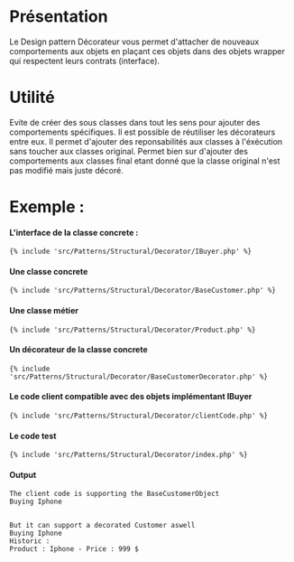 # Présentation

Le Design pattern Décorateur vous permet d'attacher de nouveaux comportements aux objets en plaçant ces objets
dans des objets wrapper qui respectent leurs contrats (interface).

# Utilité

Evite de créer des sous classes dans tout les sens pour ajouter des comportements spécifiques.
Il est possible de réutiliser les décorateurs entre eux.
Il permet d'ajouter des reponsabilités aux classes à l'éxécution sans toucher aux classes original.
Permet bien sur d'ajouter des comportements aux classes final etant donné que la classe original n'est pas modifié mais juste décoré.

# Exemple :

#### L'interface de la classe concrete :

```
{% include 'src/Patterns/Structural/Decorator/IBuyer.php' %}
``` 

#### Une classe concrete

```
{% include 'src/Patterns/Structural/Decorator/BaseCustomer.php' %}
```

#### Une classe métier

```
{% include 'src/Patterns/Structural/Decorator/Product.php' %}
```

#### Un décorateur de la classe concrete

```
{% include 'src/Patterns/Structural/Decorator/BaseCustomerDecorator.php' %}
```

#### Le code client compatible avec des objets implémentant IBuyer

```
{% include 'src/Patterns/Structural/Decorator/clientCode.php' %}
```

#### Le code test

```
{% include 'src/Patterns/Structural/Decorator/index.php' %}
```

#### Output 

```
The client code is supporting the BaseCustomerObject
Buying Iphone


But it can support a decorated Customer aswell
Buying Iphone
Historic : 
Product : Iphone - Price : 999 $
```